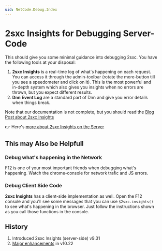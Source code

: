 ```yaml
---
uid: NetCode.Debug.Index
---
```

# 2sxc Insights for Debugging Server-Code

This should give you some minimal guidance into debugging 2sxc. You have the following tools at your disposal:

1. **2sxc Insights** is a real-time log of what's happening on each request. You can access it through the admin-toolbar (rotate the more-button till you see a speedometer and click on it). This is the most powerful and in-depth system which also gives you insights when no errors are thrown, but you expect different results. 
1. **Dnn Event Log** are a standard part of Dnn and give you error details when things break. 

Note that our documentation is not complete, but you should read the [Blog Post about 2sxc Insights](https://2sxc.org/en/blog/post/using-2sxc-insights)

👉 Here's [more about 2sxc Insights on the Server](xref:NetCode.Debug.Insights.Index)

## This may Also be Helpfull

### Debug what's happening in the Network

F12 is one of your most important friends when debugging what's happening. Watch the chrome-console for network trafic and JS errors. 

### Debug Client Side Code

**2sxc Insights** has a client-side implementation as well. Open the F12 console and you'll see some messages that you can use `$2sxc.insights()` to see what's happening in the browser. Just follow the instructions shown as you call those functions in the console. 

## History

1. Introduced 2sxc Insights (server-side) v9.31
1. [Major enhancements](https://2sxc.org/en/blog/post/awesome-insights-in-10-22) in v10.22
